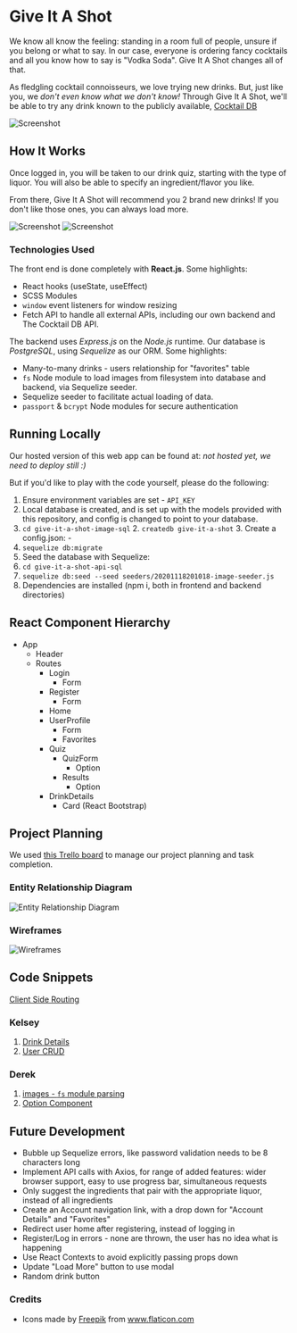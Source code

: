 # Give It A Shot

We know all know the feeling: standing in a room full of people, unsure if you belong or what to say. In our case, everyone is ordering fancy cocktails and all you know how to say is "Vodka Soda". Give It A Shot changes all of that.

As fledgling cocktail connoisseurs, we love trying new drinks. But, just like you, we _don't even know what we don't know!_ Through Give It A Shot, we'll be able to try any drink known to the publicly available, [Cocktail DB](https://www.thecocktaildb.com/)

![Screenshot](images/screenshots/ss1.png)

## How It Works

Once logged in, you will be taken to our drink quiz, starting with the type of liquor. You will also be able to specify an ingredient/flavor you like.

From there, Give It A Shot will recommend you 2 brand new drinks! If you don't like those ones, you can always load more.

![Screenshot](images/screenshots/ss2.png)
![Screenshot](images/screenshots/ss3.png)

### Technologies Used

The front end is done completely with **React.js**. Some highlights:

-   React hooks (useState, useEffect)
-   SCSS Modules
-   `window` event listeners for window resizing
-   Fetch API to handle all external APIs, including our own backend and The Cocktail DB API.

The backend uses _Express.js_ on the _Node.js_ runtime. Our database is _PostgreSQL_, using _Sequelize_ as our ORM. Some highlights:

-   Many-to-many drinks - users relationship for "favorites" table
-   `fs` Node module to load images from filesystem into database and backend, via Sequelize seeder.
-   Sequelize seeder to facilitate actual loading of data.
-   `passport` & `bcrypt` Node modules for secure authentication

## Running Locally

Our hosted version of this web app can be found at: _not hosted yet, we need to deploy still :)_

But if you'd like to play with the code yourself, please do the following:
1. Ensure environment variables are set
\- `API_KEY`
2. Local database is created, and is set up with the models provided with this repository, and config is changed to point to your database.
1. `cd give-it-a-shot-image-sql` 2. `createdb give-it-a-shot` 3. Create a config.json:
\-
4. `sequelize db:migrate`
3. Seed the database with Sequelize:
1. `cd give-it-a-shot-api-sql`
2. `sequelize db:seed --seed seeders/20201118201018-image-seeder.js`
4. Dependencies are installed (npm i, both in frontend and backend directories)

## React Component Hierarchy

-   App
    -   Header
    -   Routes
        -   Login
            -   Form
        -   Register
            -   Form
        -   Home
        -   UserProfile
            -   Form
            -   Favorites
        -   Quiz
            -   QuizForm
                -   Option
            -   Results
                -   Option
        -   DrinkDetails
            -   Card (React Bootstrap)

## Project Planning

We used [this Trello board](https://trello.com/b/eroCMlow/mezcalcoholics) to manage our project planning and task completion.

### Entity Relationship Diagram

![Entity Relationship Diagram](images/ERDv2.jpeg)

### Wireframes

![Wireframes](images/wireframe.png)

## Code Snippets

[Client Side Routing](https://github.com/kelseywhallon/give-it-a-shot/blob/submain/give-it-a-shot-client/src/config/Routes.js)

### Kelsey
1. [Drink Details](give-it-a-shot-client/src/pages/DrinkDetails/DrinkDetails.js)
2. [User CRUD](give-it-a-shot-client/src/pages/UserProfile/UserProfile.js)

### Derek

1.  [images - `fs` module parsing](https://github.com/kelseywhallon/give-it-a-shot/blob/submain/give-it-a-shot-api-sql/data/images.js)
2.  [Option Component](https://github.com/kelseywhallon/give-it-a-shot/blob/submain/give-it-a-shot-client/src/components/Option/Option.js)

## Future Development

-   Bubble up Sequelize errors, like password validation needs to be 8 characters long
-   Implement API calls with Axios, for range of added features: wider browser support, easy to use progress bar, simultaneous requests
-   Only suggest the ingredients that pair with the appropriate liquor, instead of all ingredients
-   Create an Account navigation link, with a drop down for "Account Details" and "Favorites"
-   Redirect user home after registering, instead of logging in
-   Register/Log in errors - none are thrown, the user has no idea what is happening
-   Use React Contexts to avoid explicitly passing props down
-   Update "Load More" button to use modal
-   Random drink button

### Credits
 - Icons made by <a href="http://www.freepik.com/" title="Freepik">Freepik</a> from <a href="https://www.flaticon.com/" title="Flaticon">www.flaticon.com</a>
